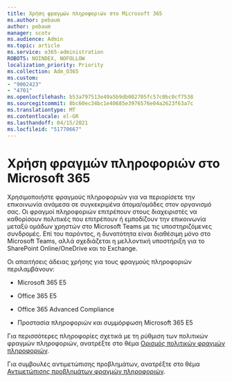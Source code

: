 ```yaml
---
title: Χρήση φραγμών πληροφοριών στο Microsoft 365
ms.author: pebaum
author: pebaum
manager: scotv
ms.audience: Admin
ms.topic: article
ms.service: o365-administration
ROBOTS: NOINDEX, NOFOLLOW
localization_priority: Priority
ms.collection: Adm_O365
ms.custom:
- "9002423"
- "4701"
ms.openlocfilehash: b53a797513e49a5b9db002705fc57c0bc0cf7538
ms.sourcegitcommit: 8bc60ec34bc1e40685e3976576e04a2623f63a7c
ms.translationtype: MT
ms.contentlocale: el-GR
ms.lasthandoff: 04/15/2021
ms.locfileid: "51770667"
---
```

# <a name="using-information-barriers-in-microsoft-365"></a>Χρήση φραγμών πληροφοριών στο Microsoft 365

Χρησιμοποιήστε φραγμούς πληροφοριών για να περιορίσετε την επικοινωνία ανάμεσα σε συγκεκριμένα άτομα/ομάδες στον οργανισμό σας. Οι φραγμοί πληροφοριών επιτρέπουν στους διαχειριστές να καθορίσουν πολιτικές που επιτρέπουν ή εμποδίζουν την επικοινωνία μεταξύ ομάδων χρηστών στο Microsoft Teams με τις υποστηριζόμενες συνδρομές.  Επί του παρόντος, η δυνατότητα είναι διαθέσιμη μόνο στο Microsoft Teams, αλλά σχεδιάζεται η μελλοντική υποστήριξη για το SharePoint Online/OneDrive και το Exchange.

Οι απαιτήσεις άδειας χρήσης για τους φραγμούς πληροφοριών περιλαμβάνουν:

- Microsoft 365 E5

- Office 365 E5

- Office 365 Advanced Compliance

- Προστασία πληροφοριών και συμμόρφωση Microsoft 365 E5

Για περισσότερες πληροφορίες σχετικά με τη ρύθμιση των πολιτικών φραγμών πληροφοριών, ανατρέξτε στο θέμα [Ορισμός πολιτικών φραγμών πληροφοριών](https://docs.microsoft.com/microsoft-365/compliance/information-barriers-policies).

Για συμβουλές αντιμετώπισης προβλημάτων, ανατρέξτε στο θέμα [Αντιμετώπισης προβλημάτων φραγμών πληροφοριών](https://docs.microsoft.com/microsoft-365/compliance/information-barriers-troubleshooting).
